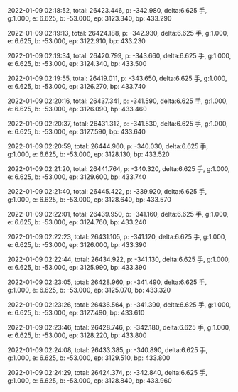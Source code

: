 2022-01-09 02:18:52, total: 26423.446, p: -342.980, delta:6.625 手, g:1.000, e: 6.625, b: -53.000, ep: 3123.340, bp: 433.290

2022-01-09 02:19:13, total: 26424.188, p: -342.930, delta:6.625 手, g:1.000, e: 6.625, b: -53.000, ep: 3122.910, bp: 433.230

2022-01-09 02:19:34, total: 26420.799, p: -343.660, delta:6.625 手, g:1.000, e: 6.625, b: -53.000, ep: 3124.340, bp: 433.500

2022-01-09 02:19:55, total: 26419.011, p: -343.650, delta:6.625 手, g:1.000, e: 6.625, b: -53.000, ep: 3126.270, bp: 433.740

2022-01-09 02:20:16, total: 26437.341, p: -341.590, delta:6.625 手, g:1.000, e: 6.625, b: -53.000, ep: 3126.090, bp: 433.460

2022-01-09 02:20:37, total: 26431.312, p: -341.530, delta:6.625 手, g:1.000, e: 6.625, b: -53.000, ep: 3127.590, bp: 433.640

2022-01-09 02:20:59, total: 26444.960, p: -340.030, delta:6.625 手, g:1.000, e: 6.625, b: -53.000, ep: 3128.130, bp: 433.520

2022-01-09 02:21:20, total: 26441.764, p: -340.320, delta:6.625 手, g:1.000, e: 6.625, b: -53.000, ep: 3129.600, bp: 433.740

2022-01-09 02:21:40, total: 26445.422, p: -339.920, delta:6.625 手, g:1.000, e: 6.625, b: -53.000, ep: 3128.640, bp: 433.570

2022-01-09 02:22:01, total: 26439.950, p: -341.160, delta:6.625 手, g:1.000, e: 6.625, b: -53.000, ep: 3124.760, bp: 433.240

2022-01-09 02:22:23, total: 26431.105, p: -341.120, delta:6.625 手, g:1.000, e: 6.625, b: -53.000, ep: 3126.000, bp: 433.390

2022-01-09 02:22:44, total: 26434.922, p: -341.130, delta:6.625 手, g:1.000, e: 6.625, b: -53.000, ep: 3125.990, bp: 433.390

2022-01-09 02:23:05, total: 26428.960, p: -341.490, delta:6.625 手, g:1.000, e: 6.625, b: -53.000, ep: 3125.070, bp: 433.320

2022-01-09 02:23:26, total: 26436.564, p: -341.390, delta:6.625 手, g:1.000, e: 6.625, b: -53.000, ep: 3127.490, bp: 433.610

2022-01-09 02:23:46, total: 26428.746, p: -342.180, delta:6.625 手, g:1.000, e: 6.625, b: -53.000, ep: 3128.220, bp: 433.800

2022-01-09 02:24:08, total: 26433.385, p: -340.890, delta:6.625 手, g:1.000, e: 6.625, b: -53.000, ep: 3129.510, bp: 433.800

2022-01-09 02:24:29, total: 26424.374, p: -342.840, delta:6.625 手, g:1.000, e: 6.625, b: -53.000, ep: 3128.840, bp: 433.960